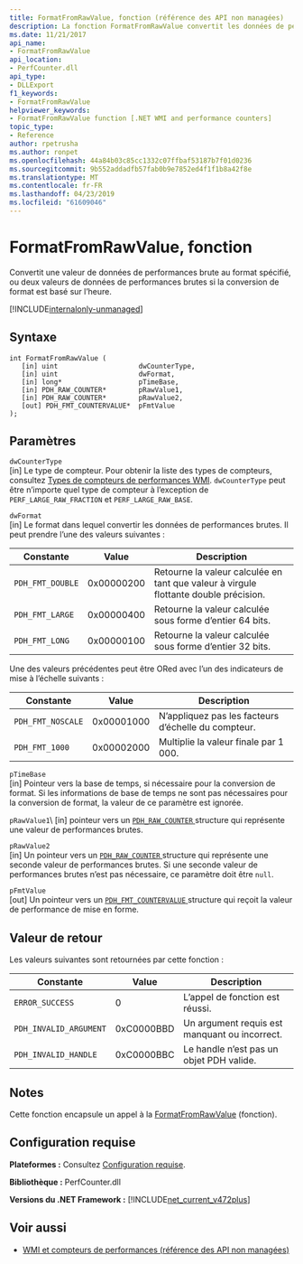 ```yaml
---
title: FormatFromRawValue, fonction (référence des API non managées)
description: La fonction FormatFromRawValue convertit les données de performances brutes dans un format spécifié.
ms.date: 11/21/2017
api_name:
- FormatFromRawValue
api_location:
- PerfCounter.dll
api_type:
- DLLExport
f1_keywords:
- FormatFromRawValue
helpviewer_keywords:
- FormatFromRawValue function [.NET WMI and performance counters]
topic_type:
- Reference
author: rpetrusha
ms.author: ronpet
ms.openlocfilehash: 44a84b03c85cc1332c07ffbaf53187b7f01d0236
ms.sourcegitcommit: 9b552addadfb57fab0b9e7852ed4f1f1b8a42f8e
ms.translationtype: MT
ms.contentlocale: fr-FR
ms.lasthandoff: 04/23/2019
ms.locfileid: "61609046"
---
```

# <a name="formatfromrawvalue-function"></a>FormatFromRawValue, fonction
Convertit une valeur de données de performances brute au format spécifié, ou deux valeurs de données de performances brutes si la conversion de format est basé sur l’heure. 

[!INCLUDE[internalonly-unmanaged](../../../../includes/internalonly-unmanaged.md)]

## <a name="syntax"></a>Syntaxe

```
int FormatFromRawValue (
   [in] uint                    dwCounterType, 
   [in] uint                    dwFormat, 
   [in] long*                   pTimeBase,
   [in] PDH_RAW_COUNTER*        pRawValue1,
   [in] PDH_RAW_COUNTER*        pRawValue2,
   [out] PDH_FMT_COUNTERVALUE*  pFmtValue
); 
```

## <a name="parameters"></a>Paramètres

`dwCounterType`\
[in] Le type de compteur. Pour obtenir la liste des types de compteurs, consultez [Types de compteurs de performances WMI](/windows/desktop/WmiSdk/wmi-performance-counter-types). `dwCounterType` peut être n’importe quel type de compteur à l’exception de `PERF_LARGE_RAW_FRACTION` et `PERF_LARGE_RAW_BASE`. 

`dwFormat`\
[in] Le format dans lequel convertir les données de performances brutes. Il peut prendre l’une des valeurs suivantes :

|Constante  |Value  |Description |
|---------|---------|---------|
| `PDH_FMT_DOUBLE` |0x00000200 | Retourne la valeur calculée en tant que valeur à virgule flottante double précision. | 
| `PDH_FMT_LARGE` | 0x00000400 | Retourne la valeur calculée sous forme d’entier 64 bits. |
| `PDH_FMT_LONG` | 0x00000100 | Retourne la valeur calculée sous forme d’entier 32 bits. |

Une des valeurs précédentes peut être ORed avec l’un des indicateurs de mise à l’échelle suivants :

|Constante  |Value  |Description |
|---------|---------|---------|
| `PDH_FMT_NOSCALE` | 0x00001000 | N’appliquez pas les facteurs d’échelle du compteur. |
| `PDH_FMT_1000` | 0x00002000 | Multiplie la valeur finale par 1 000. | 

`pTimeBase`\
[in] Pointeur vers la base de temps, si nécessaire pour la conversion de format. Si les informations de base de temps ne sont pas nécessaires pour la conversion de format, la valeur de ce paramètre est ignorée.

`pRawValue1`\ [in] pointeur vers un [ `PDH_RAW_COUNTER` ](/windows/desktop/api/pdh/ns-pdh-_pdh_raw_counter) structure qui représente une valeur de performances brutes.

`pRawValue2`\
[in] Un pointeur vers un [ `PDH_RAW_COUNTER` ](/windows/desktop/api/pdh/ns-pdh-_pdh_raw_counter) structure qui représente une seconde valeur de performances brutes. Si une seconde valeur de performances brutes n’est pas nécessaire, ce paramètre doit être `null`.

`pFmtValue`\
[out] Un pointeur vers un [ `PDH_FMT_COUNTERVALUE` ](/windows/desktop/api/pdh/ns-pdh-_pdh_fmt_countervalue) structure qui reçoit la valeur de performance de mise en forme.

## <a name="return-value"></a>Valeur de retour

Les valeurs suivantes sont retournées par cette fonction :

|Constante  |Value  |Description  |
|---------|---------|---------|
| `ERROR_SUCCESS` | 0 | L’appel de fonction est réussi. |
| `PDH_INVALID_ARGUMENT` | 0xC0000BBD | Un argument requis est manquant ou incorrect. | 
| `PDH_INVALID_HANDLE` | 0xC0000BBC | Le handle n’est pas un objet PDH valide. |

## <a name="remarks"></a>Notes

Cette fonction encapsule un appel à la [FormatFromRawValue](https://docs.microsoft.com/previous-versions/ms231047(v=vs.85)) (fonction).

## <a name="requirements"></a>Configuration requise

 **Plateformes :** Consultez [Configuration requise](../../../../docs/framework/get-started/system-requirements.md).

 **Bibliothèque :** PerfCounter.dll

 **Versions du .NET Framework :** [!INCLUDE[net_current_v472plus](../../../../includes/net-current-v472plus.md)]

## <a name="see-also"></a>Voir aussi

- [WMI et compteurs de performances (référence des API non managées)](index.md)
